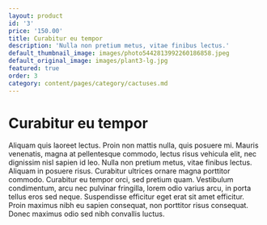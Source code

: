 ```yaml
---
layout: product
id: '3'
price: '150.00'
title: Curabitur eu tempor
description: 'Nulla non pretium metus, vitae finibus lectus.'
default_thumbnail_image: images/photo5442813992260186858.jpeg
default_original_image: images/plant3-lg.jpg
featured: true
order: 3
category: content/pages/category/cactuses.md
---
```


# Curabitur eu tempor

Aliquam quis laoreet lectus. Proin non mattis nulla, quis posuere mi. Mauris venenatis, magna at pellentesque commodo, lectus risus vehicula elit, nec dignissim nisl sapien id leo. Nulla non pretium metus, vitae finibus lectus. Aliquam in posuere risus. Curabitur ultrices ornare magna porttitor commodo. Curabitur eu tempor orci, sed pretium quam. Vestibulum condimentum, arcu nec pulvinar fringilla, lorem odio varius arcu, in porta tellus eros sed neque. Suspendisse efficitur eget erat sit amet efficitur. Proin maximus nibh eu sapien consequat, non porttitor risus consequat. Donec maximus odio sed nibh convallis luctus.